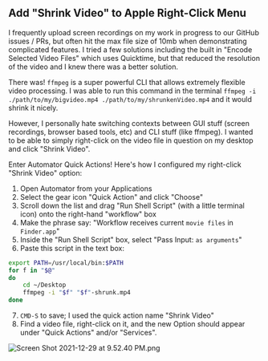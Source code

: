## Add "Shrink Video" to Apple Right-Click Menu

I frequently upload screen recordings on my work in progress to our GitHub issues / PRs, but often hit the max file size of 10mb when demonstrating complicated features. I tried a few solutions including the built in "Encode Selected Video Files" which uses Quicktime, but that reduced the resolution of the video and I knew there was a better solution. 

There was! `ffmpeg` is a super powerful CLI that allows extremely flexible video processing. I was able to run this command in the terminal `ffmpeg -i ./path/to/my/bigvideo.mp4 ./path/to/my/shrunkenVideo.mp4` and it would shrink it nicely. 

However, I personally hate switching contexts between GUI stuff (screen recordings, browser based tools, etc) and CLI stuff (like ffmpeg). I wanted to be able to simply right-click on the video file in question on my desktop and click "Shrink Video". 

Enter Automator Quick Actions! Here's how I configured my right-click "Shrink Video" option:

1. Open Automator from your Applications
2. Select the gear icon "Quick Action" and click "Choose"
3. Scroll down the list and drag "Run Shell Script" (with a little terminal icon) onto the right-hand "workflow" box
4. Make the phrase say: "Workflow receives current `movie files` in `Finder.app`"
5. Inside the "Run Shell Script" box, select "Pass Input: `as arguments`"
6. Paste this script in the text box:
``` bash
export PATH=/usr/local/bin:$PATH
for f in "$@"
do
	cd ~/Desktop
	ffmpeg -i "$f" "$f"-shrunk.mp4
done
```
7.  `CMD-S` to save; I used the quick action name "Shrink Video"
8. Find a video file, right-click on it, and the new Option should appear under "Quick Actions" and/or "Services". 


![Screen Shot 2021-12-29 at 9.52.40 PM.png](https://cdn.hashnode.com/res/hashnode/image/upload/v1640840046221/4djOapC8-.png)